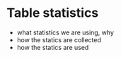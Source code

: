 # Table statistics

* what statistics we are using, why
* how the statics are collected
* how the statics are used

